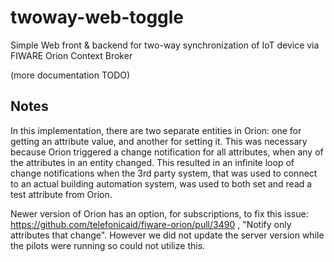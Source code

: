 # twoway-web-toggle
Simple Web front &amp; backend for two-way synchronization of IoT device via FIWARE Orion Context Broker

(more documentation TODO)

## Notes
In this implementation, there are two separate entities in Orion: one for getting an attribute value, and another for setting it. This was necessary because Orion triggered a change notification for all attributes, when any of the attributes in an entity changed. This resulted in an infinite loop of change notifications when the 3rd party system, that was used to connect to an actual building automation system, was used to both set and read a test attribute from Orion.

Newer version of Orion has an option, for subscriptions, to fix this issue: https://github.com/telefonicaid/fiware-orion/pull/3490 , "Notify only attributes that change". However we did not update the server version while the pilots were running so could not utilize this.
